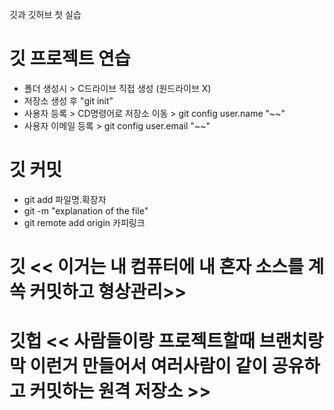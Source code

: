 깃과 깃허브 첫 실습

# 깃 프로젝트 연습
- 폴더 생성시 > C드라이브 직접 생성 (원드라이브 X)
- 저장소 생성 후 "git init"
- 사용자 등록 > CD명령어로 저장소 이동 > git config user.name "~~" 
- 사용자 이메일 등록 > git config user.email "~~"

# 깃 커밋
- git add 파일명.확장자
- git -m "explanation of the file"
- git remote add origin 카피링크

# 깃 << 이거는 내 컴퓨터에 내 혼자 소스를 계쏙 커밋하고 형상관리>>
# 깃헙 << 사람들이랑 프로젝트할때 브랜치랑 막 이런거 만들어서 여러사람이 같이 공유하고 커밋하는 원격 저장소 >>